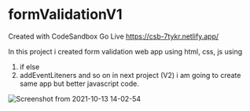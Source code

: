 # formValidationV1
Created with CodeSandbox
Go Live https://csb-7tykr.netlify.app/

In this project i created form validation web app using html, css, js using 
1. if else
2. addEventLiteners and so on in next project (V2) i am going to create same app but better javascript code.

![Screenshot from 2021-10-13 14-02-54](https://user-images.githubusercontent.com/32466796/137097780-ddd596bd-1a5f-40c3-bb81-7b78a1edd1a6.png)
